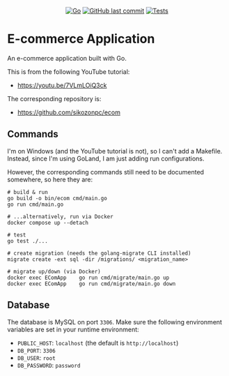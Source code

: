 <div align="center">

[![Go](https://img.shields.io/badge/Go-1.22-blue.svg)](https://go.dev/)
[![GitHub last commit](https://img.shields.io/github/last-commit/Bilbottom/ecom-application)](https://shields.io/badges/git-hub-last-commit)
[![Tests](https://github.com/Bilbottom/ecom-application/actions/workflows/tests.yml/badge.svg)](https://github.com/Bilbottom/ecom-application/actions/workflows/tests.yml)

</div>

# E-commerce Application

An e-commerce application built with Go.

This is from the following YouTube tutorial:

- https://youtu.be/7VLmLOiQ3ck

The corresponding repository is:

- https://github.com/sikozonpc/ecom

## Commands

I'm on Windows (and the YouTube tutorial is not), so I can't add a Makefile. Instead, since I'm using GoLand, I am just adding run configurations.

However, the corresponding commands still need to be documented somewhere, so here they are:

```shell
# build & run
go build -o bin/ecom cmd/main.go
go run cmd/main.go

# ...alternatively, run via Docker
docker compose up --detach

# test
go test ./...

# create migration (needs the golang-migrate CLI installed)
migrate create -ext sql -dir /migrations/ <migration_name>

# migrate up/down (via Docker)
docker exec EComApp    go run cmd/migrate/main.go up
docker exec EComApp    go run cmd/migrate/main.go down
```

## Database

The database is MySQL on port `3306`. Make sure the following environment variables are set in your runtime environment:

- `PUBLIC_HOST`: `localhost` (the default is `http://localhost`)
- `DB_PORT`: `3306`
- `DB_USER`: `root`
- `DB_PASSWORD`: `password`
